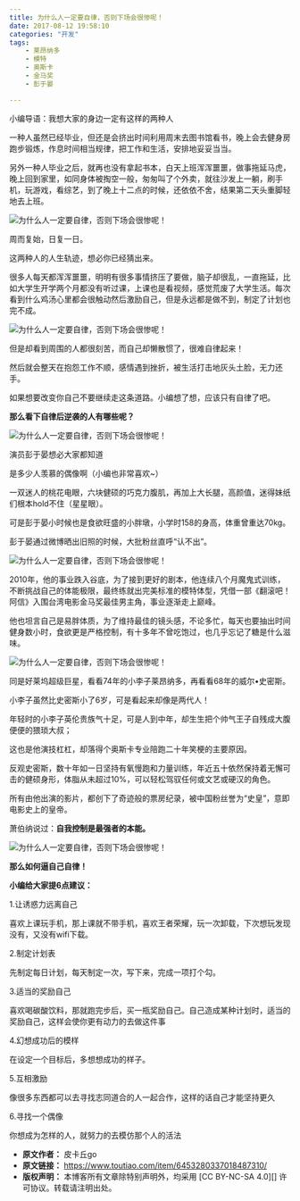 ```yaml
---
title: 为什么人一定要自律，否则下场会很惨呢！
date: 2017-08-12 19:58:10
categories: "开发"
tags:
	- 莱昂纳多
	- 模特
	- 奥斯卡
	- 金马奖
	- 彭于晏

---
```


小编导语：我想大家的身边一定有这样的两种人

一种人虽然已经毕业，但还是会挤出时间利用周末去图书馆看书，晚上会去健身房跑步锻炼，作息时间相当规律，把工作和生活，安排地妥妥当当。

另外一种人毕业之后，就再也没有拿起书本，白天上班浑浑噩噩，做事拖延马虎，晚上回到家里，如同身体被掏空一般，匆匆叫了个外卖，就往沙发上一躺，刷手机，玩游戏，看综艺，到了晚上十二点的时候，还依依不舍，结果第二天头重脚轻地去上班。

![为什么人一定要自律，否则下场会很惨呢！][2QVQ-EEFZ-7FU3.jpg]

周而复始，日复一日。

这两种人的人生轨迹，想必你已经猜出来。

很多人每天都浑浑噩噩，明明有很多事情挤压了要做，脑子却很乱，一直拖延，比如大学生开学两个月都没有听过课，上课也是看视频，感觉荒废了大学生活。每次看到什么鸡汤心里都会很触动然后激励自己，但是永远都是做不到，制定了计划也完不成。

![为什么人一定要自律，否则下场会很惨呢！][FIFA-UBYQ-FZBI.jpg]

但是却看到周围的人都很刻苦，而自己却懒散惯了，很难自律起来！

然后就会整天在抱怨工作不顺，感情遇到挫折，被生活打击地灰头土脸，无力还手。

如果想要改变你自己不要继续走这条道路。小编想了想，应该只有自律了吧。

**那么看下自律后逆袭的人有哪些呢？**

![为什么人一定要自律，否则下场会很惨呢！][F2IY-2YM3-IAFV.jpg]

演员彭于晏想必大家都知道

是多少人羡慕的偶像啊（小编也非常喜欢~）

一双迷人的桃花电眼，六块健硕的巧克力腹肌，再加上大长腿，高颜值，迷得妹纸们根本hold不住（星星眼）。

可是彭于晏小时候也是食欲旺盛的小胖墩，小学时158的身高，体重曾重达70kg。

彭于晏通过微博晒出旧照的时候，大批粉丝直呼“认不出”。

![为什么人一定要自律，否则下场会很惨呢！][FQJI-IZIJ-YNNA.jpg]

2010年，他的事业跌入谷底，为了接到更好的剧本，他连续八个月魔鬼式训练，不断挑战自己的体能极限，最终练就出完美标准的模特体型，凭借一部《翻滚吧！阿信》入围台湾电影金马奖最佳男主角，事业逐渐走上巅峰。

他也坦言自己是易胖体质，为了维持最佳的镜头感，不论多忙，每天也要抽出时间健身数小时，食欲更是严格控制，有十多年不曾吃饱过，也几乎忘记了糖是什么滋味。

![为什么人一定要自律，否则下场会很惨呢！][IMIA-ZBIE-QZNU.jpg]

同是好莱坞超级巨星，看看74年的小李子莱昂纳多，再看看68年的威尔•史密斯。

小李子虽然比史密斯小了6岁，可是看起来却像是两代人！

年轻时的小李子英伦贵族气十足，可是人到中年，却生生把个帅气王子自残成大腹便便的猥琐大叔；

这也是他演技杠杠，却落得个奥斯卡专业陪跑二十年笑梗的主要原因。

反观史密斯，数十年如一日坚持有氧慢跑和力量训练，年近五十依然保持着无懈可击的健硕身形，体脂从未超过10%，可以轻松驾驭任何或文艺或硬汉的角色。

所有由他出演的影片，都创下了奇迹般的票房纪录，被中国粉丝誉为“史皇”，意即电影史上的皇帝。

萧伯纳说过：**自我控制是最强者的本能。**

![为什么人一定要自律，否则下场会很惨呢！][NURF-NF7N-JF2Y.jpg]

**那么如何逼自己自律！**

**小编给大家提6点建议：**

1.让诱惑力远离自己  


喜欢上课玩手机，那上课就不带手机，喜欢王者荣耀，玩一次卸载，下次想玩发现没有，又没有wifi下载。

2.制定计划表

先制定每日计划，每天制定一次，写下来，完成一项打个勾。  


3.适当的奖励自己

喜欢喝碳酸饮料，那就跑完步后，买一瓶奖励自己。自己造成某种计划时，适当的奖励自己，这样会使你更有动力的去做这件事

4.幻想成功后的模样

在设定一个目标后，多想想成功的样子。

5.互相激励

像很多东西都可以去寻找志同道合的人一起合作，这样的话自己才能坚持更久

6.寻找一个偶像

你想成为怎样的人，就努力的去模仿那个人的活法


[2QVQ-EEFZ-7FU3.jpg]: static/resources/crawler/2QVQ-EEFZ-7FU3.jpg
[FIFA-UBYQ-FZBI.jpg]: static/resources/crawler/FIFA-UBYQ-FZBI.jpg
[F2IY-2YM3-IAFV.jpg]: static/resources/crawler/F2IY-2YM3-IAFV.jpg
[FQJI-IZIJ-YNNA.jpg]: static/resources/crawler/FQJI-IZIJ-YNNA.jpg
[IMIA-ZBIE-QZNU.jpg]: static/resources/crawler/IMIA-ZBIE-QZNU.jpg
[NURF-NF7N-JF2Y.jpg]: static/resources/crawler/NURF-NF7N-JF2Y.jpg
 *  **原文作者：** 皮卡丘go
 *  **原文链接：** https://www.toutiao.com/item/6453280337018487310/
 *  **版权声明：** 本博客所有文章除特别声明外，均采用 [CC BY-NC-SA 4.0][] 许可协议。转载请注明出处。
